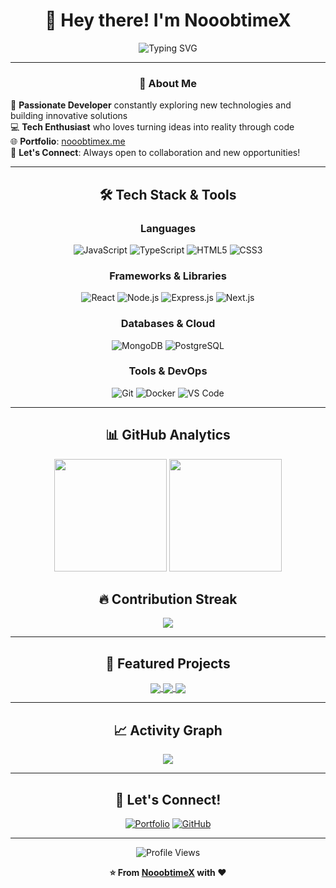 <div align="center">
  
# 👋 Hey there! I'm **NooobtimeX**

<img src="https://readme-typing-svg.herokuapp.com?font=Fira+Code&weight=600&size=28&duration=4000&pause=1000&color=00D9FF&center=true&vCenter=true&width=600&lines=Full+Stack+Developer;Tech+Enthusiast;Problem+Solver;Always+Learning!" alt="Typing SVG" />

---

### 🚀 **About Me**

</div>

🎯 **Passionate Developer** constantly exploring new technologies and building innovative solutions  
💻 **Tech Enthusiast** who loves turning ideas into reality through code  
🌐 **Portfolio**: [nooobtimex.me](http://nooobtimex.me/)  
📧 **Let's Connect**: Always open to collaboration and new opportunities!

---

<div align="center">

## 🛠️ **Tech Stack & Tools**

### **Languages**
![JavaScript](https://img.shields.io/badge/JavaScript-F7DF1E?style=for-the-badge&logo=javascript&logoColor=black)
![TypeScript](https://img.shields.io/badge/TypeScript-007ACC?style=for-the-badge&logo=typescript&logoColor=white)
![HTML5](https://img.shields.io/badge/HTML5-E34F26?style=for-the-badge&logo=html5&logoColor=white)
![CSS3](https://img.shields.io/badge/CSS3-1572B6?style=for-the-badge&logo=css3&logoColor=white)

### **Frameworks & Libraries**
![React](https://img.shields.io/badge/React-20232A?style=for-the-badge&logo=react&logoColor=61DAFB)
![Node.js](https://img.shields.io/badge/Node.js-43853D?style=for-the-badge&logo=node.js&logoColor=white)
![Express.js](https://img.shields.io/badge/Express.js-404D59?style=for-the-badge&logo=express&logoColor=white)
![Next.js](https://img.shields.io/badge/Next.js-000000?style=for-the-badge&logo=nextdotjs&logoColor=white)

### **Databases & Cloud**
![MongoDB](https://img.shields.io/badge/MongoDB-4EA94B?style=for-the-badge&logo=mongodb&logoColor=white)
![PostgreSQL](https://img.shields.io/badge/PostgreSQL-316192?style=for-the-badge&logo=postgresql&logoColor=white)

### **Tools & DevOps**
![Git](https://img.shields.io/badge/Git-F05032?style=for-the-badge&logo=git&logoColor=white)
![Docker](https://img.shields.io/badge/Docker-2496ED?style=for-the-badge&logo=docker&logoColor=white)
![VS Code](https://img.shields.io/badge/VS_Code-007ACC?style=for-the-badge&logo=visual-studio-code&logoColor=white)

</div>

---

<div align="center">

## 📊 **GitHub Analytics**

<img height="180em" src="https://github-readme-stats.vercel.app/api?username=NooobtimeX&show_icons=true&theme=tokyonight&include_all_commits=true&count_private=true"/>
<img height="180em" src="https://github-readme-stats.vercel.app/api/top-langs/?username=NooobtimeX&layout=compact&langs_count=8&theme=tokyonight"/>

</div>

<div align="center">

## 🔥 **Contribution Streak**

<img src="https://github-readme-streak-stats.herokuapp.com/?user=NooobtimeX&theme=tokyonight&hide_border=true" />

</div>

---

<div align="center">

## 🌟 **Featured Projects**

<a href="https://github.com/NooobtimeX/prettier-config-generator">
  <img align="center" src="https://github-readme-stats.vercel.app/api/pin/?username=NooobtimeX&repo=project1&theme=tokyonight" />
</a>
<a href="https://github.com/NooobtimeX/portfolio">
  <img align="center" src="https://github-readme-stats.vercel.app/api/pin/?username=NooobtimeX&repo=project2&theme=tokyonight" />
</a>
<a href="https://github.com/NooobtimeX/meta-tag-generator">
  <img align="center" src="https://github-readme-stats.vercel.app/api/pin/?username=NooobtimeX&repo=project2&theme=tokyonight" />
</a>

</div>

---

<div align="center">

## 📈 **Activity Graph**

<img src="https://github-readme-activity-graph.vercel.app/graph?username=NooobtimeX&theme=tokyo-night&hide_border=true" />

</div>

---

<div align="center">

## 🤝 **Let's Connect!**

[![Portfolio](https://img.shields.io/badge/Portfolio-FF5722?style=for-the-badge&logo=google-chrome&logoColor=white)](http://nooobtimex.me/)
[![GitHub](https://img.shields.io/badge/GitHub-100000?style=for-the-badge&logo=github&logoColor=white)](https://github.com/NooobtimeX)

---

<img src="https://komarev.com/ghpvc/?username=NooobtimeX&label=Profile%20Views&color=0e75b6&style=flat" alt="Profile Views" />

**⭐ From [NooobtimeX](https://github.com/NooobtimeX) with ❤️**

</div>

